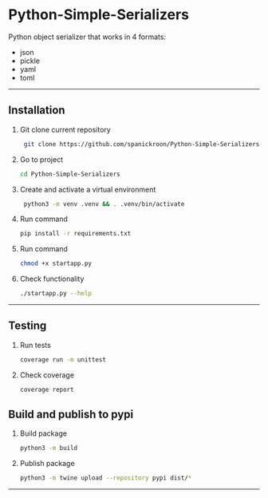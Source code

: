 # Python-Simple-Serializers

Python object serializer that works in 4 formats:
- json
- pickle
- yaml
- toml

---

## Installation

1. Git clone current repository
   ```bash
    git clone https://github.com/spanickroon/Python-Simple-Serializers.git
    ```
2. Go to project
    ```bash
    cd Python-Simple-Serializers
    ```
3. Create and activate a virtual environment
   ```bash
    python3 -m venv .venv && . .venv/bin/activate
    ```
4. Run command
    ```bash
    pip install -r requirements.txt
    ```
5. Run command
    ```bash
    chmod +x startapp.py
    ```
6. Check functionality
    ```bash
    ./startapp.py --help
    ```
---

## Testing

1. Run tests
    ```bash
    coverage run -m unittest
    ```

2. Check coverage
    ```bash
    coverage report
    ```

## Build and publish to pypi

1. Build package
    ```bash
    python3 -m build
    ```
   
2. Publish package
    ```bash
    python3 -m twine upload --repository pypi dist/*
    ```
   
---
